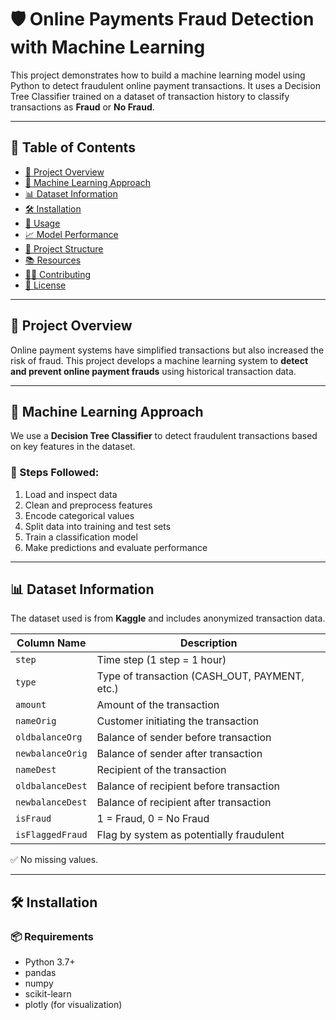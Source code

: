 # 🛡️ Online Payments Fraud Detection with Machine Learning

This project demonstrates how to build a machine learning model using Python to detect fraudulent online payment transactions. It uses a Decision Tree Classifier trained on a dataset of transaction history to classify transactions as **Fraud** or **No Fraud**.

---

## 📂 Table of Contents

- [📌 Project Overview](#-project-overview)
- [🧠 Machine Learning Approach](#-machine-learning-approach)
- [📊 Dataset Information](#-dataset-information)
- [🛠️ Installation](#️-installation)
- [🚀 Usage](#-usage)
- [📈 Model Performance](#-model-performance)
- [📌 Project Structure](#-project-structure)
- [📚 Resources](#-resources)
- [🙋‍♂️ Contributing](#-contributing)
- [📝 License](#-license)

---

## 📌 Project Overview

Online payment systems have simplified transactions but also increased the risk of fraud. This project develops a machine learning system to **detect and prevent online payment frauds** using historical transaction data.

---

## 🧠 Machine Learning Approach

We use a **Decision Tree Classifier** to detect fraudulent transactions based on key features in the dataset.

### 🧪 Steps Followed:

1. Load and inspect data
2. Clean and preprocess features
3. Encode categorical values
4. Split data into training and test sets
5. Train a classification model
6. Make predictions and evaluate performance

---

## 📊 Dataset Information

The dataset used is from **Kaggle** and includes anonymized transaction data.

| Column Name       | Description |
|-------------------|-------------|
| `step`            | Time step (1 step = 1 hour) |
| `type`            | Type of transaction (CASH_OUT, PAYMENT, etc.) |
| `amount`          | Amount of the transaction |
| `nameOrig`        | Customer initiating the transaction |
| `oldbalanceOrg`   | Balance of sender before transaction |
| `newbalanceOrig`  | Balance of sender after transaction |
| `nameDest`        | Recipient of the transaction |
| `oldbalanceDest`  | Balance of recipient before transaction |
| `newbalanceDest`  | Balance of recipient after transaction |
| `isFraud`         | 1 = Fraud, 0 = No Fraud |
| `isFlaggedFraud`  | Flag by system as potentially fraudulent |

✅ No missing values.

---

## 🛠️ Installation

### 📦 Requirements

- Python 3.7+
- pandas
- numpy
- scikit-learn
- plotly (for visualization)


